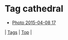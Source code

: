 <!--
title: Tag cathedral
date: 2020-06-28T15:00:41.121Z
tags:
-->
# Tag cathedral

 * [Photo 2015-04-08 17](115863904707.md)

| [Tags](tags.md) | [Top](index.md) |

